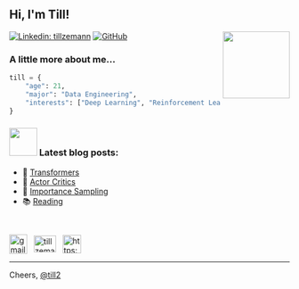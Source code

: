<h2> Hi, I'm Till!</h2>
<img align='right' src="https://user-images.githubusercontent.com/89709351/200965684-5902e56a-dfe2-4a01-828b-a0d2b8ec73b5.png" width="120">

[![Linkedin: tillzemann](https://img.shields.io/badge/-LinkedIn-blue?style=flat-square&logo=Linkedin&logoColor=white&link=https://www.linkedin.com/in/tillzemann/)](https://www.linkedin.com/in/tillzemann/)
[![GitHub](https://img.shields.io/github/followers/till2?label=follow&style=social)](https://github.com/till2)


###  A little more about me...  

```python
till = {
    "age": 21,
    "major": "Data Engineering",
    "interests": ["Deep Learning", "Reinforcement Learning"],
}
```


### <img src="https://media.giphy.com/media/WUlplcMpOCEmTGBtBW/giphy.gif" width="50"> Latest blog posts:


- 🤖 [Transformers](https://till2.github.io/blog/2023/02/17/transformers)
- 👾 [Actor Critics](https://till2.github.io/blog/2022/12/20/actorcritics)
- 🎲 [Importance Sampling](https://till2.github.io/blog/2022/12/22/importance-sampling)
- 📚 [Reading](https://till2.github.io/blog/2022/11/10/reading)

<!-- - 📈 [Monte-Carlo Tree Search](https://till2.github.io/blog/2022/12/08/mcts) -->

<br>

<p align="left"> <!-- center -->
<a href="mailto:zemanntill@gmail.com?subject=Hello-from-GitHub"><img align="center" src="https://user-images.githubusercontent.com/89709351/193474200-40f2bd18-bf55-4865-b628-d7d7d6ddc9a2.png" alt="gmail" height="35" width="32" /></a> &nbsp;
<a href="https://linkedin.com/in/tillzemann" target="blank"><img align="center" src="https://raw.githubusercontent.com/rahuldkjain/github-profile-readme-generator/master/src/images/icons/Social/linked-in-alt.svg" alt="tillzemann" height="30" width="40" /></a> &nbsp;
<a href="https://till2.github.io"><img align="center" src="https://cdn-icons-png.flaticon.com/512/1242/1242450.png" alt="https://till2.github.io/feed.xml" height="33" width="33" /></a>
</p>

---

Cheers,  [@till2](https://github.com/till2)

<!--
Spirited Away GIF:
<img src="https://64.media.tumblr.com/6fa4b2f5f196082f324f90fbcdc87b9e/tumblr_osiu7yDpKb1shdhdjo1_540.gif" width="120">
-->

<!--
<h3 align="left">Statistics:</h3>
<p align="left"> <a href="https://github.com/ryo-ma/github-profile-trophy"><img src="https://github-profile-trophy.vercel.app/?username=till2" alt="till2" /></a></p>
<p><img align="center" src="https://github-readme-streak-stats.herokuapp.com/?user=till2&" alt="till2" /></p> 
-->


<!--
| [![Top Langs](https://github-readme-stats.vercel.app/api/top-langs/?username=till2&exclude_repo=CS50-AI-Projects&theme=dracula&layout=compact)](https://github.com/till2) | ![Till Zemann's GitHub stats](https://github-readme-stats.vercel.app/api?username=till2&show_icons=true&theme=dracula&hide=contribs,issues) |
|---|---|
-->

<!--
<h2>Team projects</h2>

[![BRATS](https://github-readme-stats.vercel.app/api/pin/?username=till2&repo=brain_tumor_segmentation&theme=dracula)](https://github.com/till2/brain_tumor_segmentation)

<h2>My projects</h2>

| [![BackpropFromScratch](https://github-readme-stats.vercel.app/api/pin/?username=till2&repo=Backpropagation-from-Scratch&theme=dracula)](https://github.com/till2/Backpropagation-from-Scratch) | [![SearchAlgosVisual](https://github-readme-stats.vercel.app/api/pin/?username=till2&repo=Search-Algos-Visual&theme=dracula)](https://github.com/till2/Search-Algos-Visual) |
|---|---|
| [![PolicyGradientMethods](https://github-readme-stats.vercel.app/api/pin/?username=till2&repo=policy-gradient-methods&theme=dracula)](https://github.com/till2/policy-gradient-methods) | [![GridworldEnv](https://github-readme-stats.vercel.app/api/pin/?username=till2&repo=GridworldEnv&theme=dracula)](https://github.com/till2/GridworldEnv) |


<h3 align="left">Languages and Tools:</h3>
<p align="left"> <a href="https://www.cprogramming.com/" target="_blank" rel="noreferrer"> <img src="https://raw.githubusercontent.com/devicons/devicon/master/icons/c/c-original.svg" alt="c" width="40" height="40"/> </a> <a href="https://heroku.com" target="_blank" rel="noreferrer"> </a> <a href="https://www.java.com" target="_blank" rel="noreferrer"> <img src="https://raw.githubusercontent.com/devicons/devicon/master/icons/java/java-original.svg" alt="java" width="40" height="40"/> </a> <a href="https://jekyllrb.com/" target="_blank" rel="noreferrer"> <img src="https://www.vectorlogo.zone/logos/jekyllrb/jekyllrb-icon.svg" alt="jekyll" width="40" height="40"/> </a> <a href="https://www.linux.org/" target="_blank" rel="noreferrer"> <img src="https://raw.githubusercontent.com/devicons/devicon/master/icons/linux/linux-original.svg" alt="linux" width="40" height="40"/> </a> <a href="https://www.python.org" target="_blank" rel="noreferrer"> <img src="https://raw.githubusercontent.com/devicons/devicon/master/icons/python/python-original.svg" alt="python" width="40" height="40"/> </a> <a href="https://pytorch.org/" target="_blank" rel="noreferrer"> <img src="https://www.vectorlogo.zone/logos/pytorch/pytorch-icon.svg" alt="pytorch" width="40" height="40"/> </a> <a href="https://www.tensorflow.org" target="_blank" rel="noreferrer"> <img src="https://www.vectorlogo.zone/logos/tensorflow/tensorflow-icon.svg" alt="tensorflow" width="40" height="40"/></a> <a href="https://jax.readthedocs.io/en/latest/"><img alt="JAX" src="https://user-images.githubusercontent.com/89709351/193608386-46676b65-fe40-4e74-961f-5eece8ff9ab8.png" width="58" height="37"></a> </p>
-->

<!--
<h2>Tools</h2>
| <a href="https://jax.readthedocs.io/en/latest/"><img alt="JAX" src="https://user-images.githubusercontent.com/89709351/193608386-46676b65-fe40-4e74-961f-5eece8ff9ab8.png" width="78" height="45"></a> | <a href="https://www.tensorflow.org/api_docs/python/tf"><img alt="TF" src="https://user-images.githubusercontent.com/89709351/193608401-1ba45a6f-f9a0-4d30-9c43-9fcdf5d5dcfb.png" width="40" height="45"></a> | <a href="https://pytorch.org/docs/stable/index.html"><img alt="Torch" src="https://user-images.githubusercontent.com/89709351/193610474-1e649cbb-9191-495e-aba4-d49238833a8c.png" width="140" height="45"></a> |
|---|---|---|
-->
